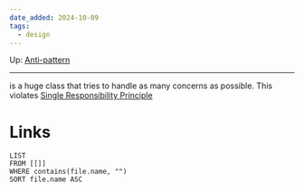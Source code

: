 ```yaml
---
date_added: 2024-10-09
tags:
  - design
---
```

Up: [Anti-pattern](Anti-pattern.md)
___
is a huge class that tries to handle as many concerns as possible. This violates [Single Responsibility Principle](Single%20Responsibility%20Principle.md)
# Links
```dataview
LIST
FROM [[]]
WHERE contains(file.name, "")
SORT file.name ASC
```

